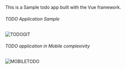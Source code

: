 

This is a Sample todo app built with the Vue framework.




###### TODO Application Sample

![TODOGIT](https://user-images.githubusercontent.com/100552311/225492139-22390481-57d5-41d7-a950-7d0e005b81ca.jpg)

###### TODO application in Mobile complexivity


![MOBILETODO](https://user-images.githubusercontent.com/100552311/225492150-e67cc9ae-482d-4488-9654-ac85e8fb886b.jpg)


